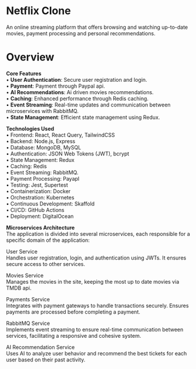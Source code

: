 # Netflix Clone
An online streaming platform that offers browsing and watching up-to-date
movies, payment processing and personal recommendations.
# Overview
**Core Features**    
  • **User Authentication**: Secure user registration and login.  
  • **Payment**: Payment through Paypal api.  
  • **AI Recommendations**: Ai driven movies recommendations.  
  • **Caching**: Enhanced performance through Redis caching.  
  • **Event Streaming**: Real-time updates and communication between microservices with RabbitMQ.  
  • **State Management**: Efficient state management using Redux.  

**Technologies Used**    
  • Frontend: React, React Query, TailwindCSS  
  • Backend: Node.js, Express  
  • Database: MongoDB, MySQL  
  • Authentication: JSON Web Tokens (JWT), bcrypt  
  • State Management: Redux  
  • Caching: Redis  
  • Event Streaming: RabbitMQ.  
  • Payment Processing: Payapl  
  • Testing: Jest, Supertest  
  • Containerization: Docker  
  • Orchestration: Kubernetes  
  • Continuous Development: Skaffold  
  • CI/CD: GitHub Actions  
  • Deployment: DigitalOcean  

**Microservices Architecture**  
The application is divided into several microservices, each responsible for a specific domain of the application:  

User Service  
  Handles user registration, login, and authentication using JWTs. It ensures secure access to other services.  

Movies Service  
  Manages the movies in the site, keeping the most up to date movies via TMDB api.  

Payments Service  
  Integrates with payment gateways to handle transactions securely. Ensures payments are processed before completing a payment.  

RabbitMQ Service  
  Implements event streaming to ensure real-time communication between services, facilitating a responsive and cohesive system.  

AI Recommendation Service  
  Uses AI to analyze user behavior and recommend the best tickets for each user based on their past activity.  
